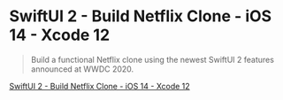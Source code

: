 # SwiftUI 2 - Build Netflix Clone - iOS 14 - Xcode 12

> Build a functional Netflix clone using the newest SwiftUI 2 features announced at WWDC 2020.

[SwiftUI 2 - Build Netflix Clone - iOS 14 - Xcode 12](https://www.udemy.com/course/swiftui-netflix/)
